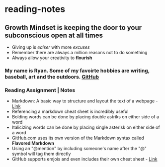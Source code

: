# reading-notes

## Growth Mindset is keeping the door to your subconscious open at all times
- Giving up is *eaiser* with more *excuses*
- Remember there are always a million reasons not to do something
- Always allow your creativity to **flourish**

### My name is Ryan. Some of my favoirte hobbies are writing, baseball, art and the outdoors. [GitHub](https://github.com/Rtipper)

### Reading Assignment | Notes
* Markdown: A basic way to structure and layout the text of a webpage - [Link](https://guides.github.com/features/mastering-markdown/)
* Referencing a markdown cheat sheet is incredibly useful
* Bolding words can be done by placing double astriks on either side of a word
* Italicizing words can be done by placing single asterisk on either side of a word
* GitHub.com uses its own version of the Markdown syntax called **Flavored Markdown**
* Using an "@mention" by including someone's name after the "@" symbol will tag them directly
* GitHub supports emjois and even includes their own cheat sheet - [Link](https://github.com/ikatyang/emoji-cheat-sheet/blob/master/README.md)

